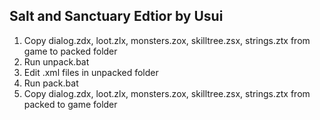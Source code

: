 ## Salt and Sanctuary Edtior by Usui

1) Copy dialog.zdx, loot.zlx, monsters.zox, skilltree.zsx, strings.ztx from game to packed folder
2) Run unpack.bat
3) Edit .xml files in unpacked folder
4) Run pack.bat
5) Copy dialog.zdx, loot.zlx, monsters.zox, skilltree.zsx, strings.ztx from packed to game folder
